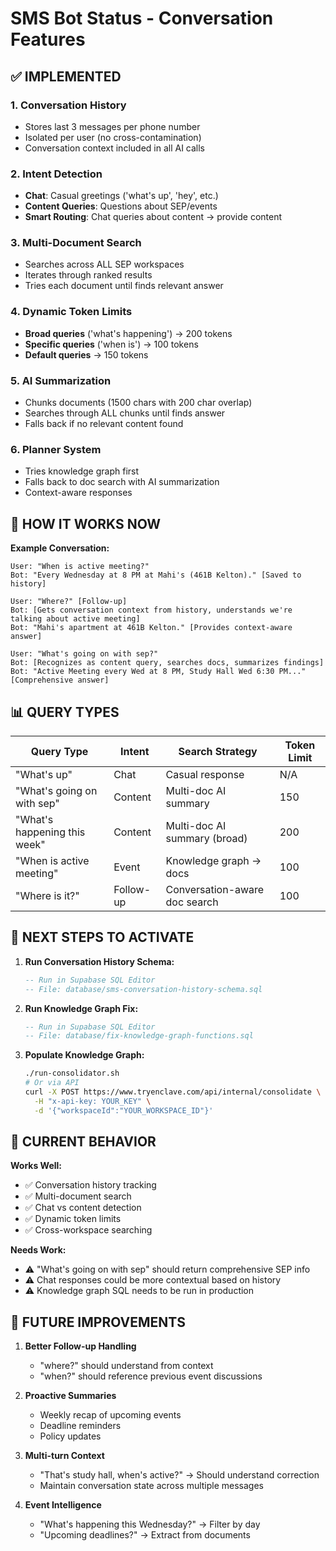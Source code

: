 # SMS Bot Status - Conversation Features

## ✅ IMPLEMENTED

### 1. **Conversation History**
- Stores last 3 messages per phone number
- Isolated per user (no cross-contamination)
- Conversation context included in all AI calls

### 2. **Intent Detection**
- **Chat**: Casual greetings ('what's up', 'hey', etc.)
- **Content Queries**: Questions about SEP/events
- **Smart Routing**: Chat queries about content → provide content

### 3. **Multi-Document Search**
- Searches across ALL SEP workspaces
- Iterates through ranked results
- Tries each document until finds relevant answer

### 4. **Dynamic Token Limits**
- **Broad queries** ('what's happening') → 200 tokens
- **Specific queries** ('when is') → 100 tokens
- **Default queries** → 150 tokens

### 5. **AI Summarization**
- Chunks documents (1500 chars with 200 char overlap)
- Searches through ALL chunks until finds answer
- Falls back if no relevant content found

### 6. **Planner System**
- Tries knowledge graph first
- Falls back to doc search with AI summarization
- Context-aware responses

## 🎯 HOW IT WORKS NOW

**Example Conversation:**
```
User: "When is active meeting?"
Bot: "Every Wednesday at 8 PM at Mahi's (461B Kelton)." [Saved to history]

User: "Where?" [Follow-up]
Bot: [Gets conversation context from history, understands we're talking about active meeting]
Bot: "Mahi's apartment at 461B Kelton." [Provides context-aware answer]

User: "What's going on with sep?"
Bot: [Recognizes as content query, searches docs, summarizes findings]
Bot: "Active Meeting every Wed at 8 PM, Study Hall Wed 6:30 PM..." [Comprehensive answer]
```

## 📊 QUERY TYPES

| Query Type | Intent | Search Strategy | Token Limit |
|------------|--------|----------------|-------------|
| "What's up" | Chat | Casual response | N/A |
| "What's going on with sep" | Content | Multi-doc AI summary | 150 |
| "What's happening this week" | Content | Multi-doc AI summary (broad) | 200 |
| "When is active meeting" | Event | Knowledge graph → docs | 100 |
| "Where is it?" | Follow-up | Conversation-aware doc search | 100 |

## 🔧 NEXT STEPS TO ACTIVATE

1. **Run Conversation History Schema:**
   ```sql
   -- Run in Supabase SQL Editor
   -- File: database/sms-conversation-history-schema.sql
   ```

2. **Run Knowledge Graph Fix:**
   ```sql
   -- Run in Supabase SQL Editor
   -- File: database/fix-knowledge-graph-functions.sql
   ```

3. **Populate Knowledge Graph:**
   ```bash
   ./run-consolidator.sh
   # Or via API
   curl -X POST https://www.tryenclave.com/api/internal/consolidate \
     -H "x-api-key: YOUR_KEY" \
     -d '{"workspaceId":"YOUR_WORKSPACE_ID"}'
   ```

## 🎨 CURRENT BEHAVIOR

**Works Well:**
- ✅ Conversation history tracking
- ✅ Multi-document search
- ✅ Chat vs content detection
- ✅ Dynamic token limits
- ✅ Cross-workspace searching

**Needs Work:**
- ⚠️ "What's going on with sep" should return comprehensive SEP info
- ⚠️ Chat responses could be more contextual based on history
- ⚠️ Knowledge graph SQL needs to be run in production

## 🚀 FUTURE IMPROVEMENTS

1. **Better Follow-up Handling**
   - "where?" should understand from context
   - "when?" should reference previous event discussions

2. **Proactive Summaries**
   - Weekly recap of upcoming events
   - Deadline reminders
   - Policy updates

3. **Multi-turn Context**
   - "That's study hall, when's active?" → Should understand correction
   - Maintain conversation state across multiple messages

4. **Event Intelligence**
   - "What's happening this Wednesday?" → Filter by day
   - "Upcoming deadlines?" → Extract from documents

